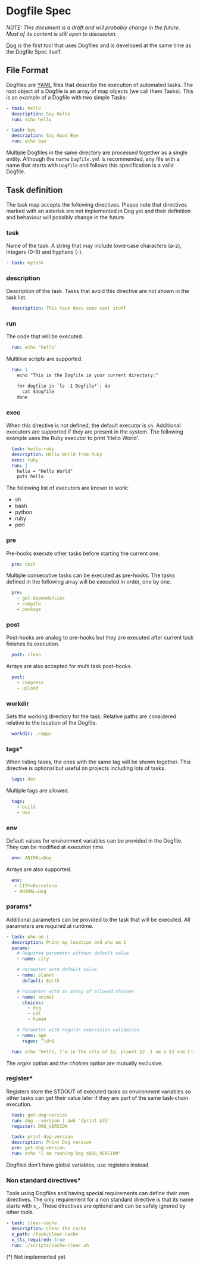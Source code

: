 # Dogfile Spec

*NOTE: This document is a draft and will probably change in the future. Most of its content is still open to discussion.*

[Dog](https://github.com/dogtools/dog) is the first tool that uses Dogfiles and is developed at the same time as the Dogfile Spec itself.

## File Format

Dogfiles are [YAML](http://yaml.org/) files that describe the execution of automated tasks. The root object of a Dogfile is an array of map objects (we call them Tasks). This is an example of a Dogfile with two simple Tasks:

```yml
- task: hello
  description: Say Hello
  run: echo hello

- task: bye
  description: Say Good Bye
  run: echo bye
```

Multiple Dogfiles in the same directory are processed together as a single entity. Although the name `Dogfile.yml` is recommended, any file with a name that starts with `Dogfile` and follows this specification is a valid Dogfile.

## Task definition

The task map accepts the following directives. Please note that directives marked with an asterisk are not implemented in Dog yet and their definition and behaviour will possibly change in the future.

### task

Name of the task. A string that may include lowercase characters (a-z), integers (0-9) and hyphens (-).

```yml
- task: mytask
```

### description

Description of the task. Tasks that avoid this directive are not shown in the task list.

```yml
  description: This task does some cool stuff
```

### run

The code that will be executed.

```yml
  run: echo 'hello'
```

Multiline scripts are supported.

```yml
  run: |
    echo "This is the Dogfile in your current directory:"

    for dogfile in `ls -1 Dogfile*`; do
      cat $dogfile
    done
```

### exec

When this directive is not defined, the default executor is `sh`. Additional executors are supported if they are present in the system. The following example uses the Ruby executor to print 'Hello World'.

```yml
  task: hello-ruby
  description: Hello World from Ruby
  exec: ruby
  run: |
    hello = "Hello World"
    puts hello
```

The following list of executors are known to work:

- sh
- bash
- python
- ruby
- perl

### pre

Pre-hooks execute other tasks before starting the current one.

```yml
  pre: test
```

Multiple consecutive tasks can be executed as pre-hooks. The tasks defined in the following array will be executed in order, one by one.

```yml
  pre:
    - get-dependencies
    - compile
    - package
```

### post

Post-hooks are analog to pre-hooks but they are executed after current task finishes its execution.

```yml
  post: clean
```

Arrays are also accepted for multi task post-hooks.

```yml
  post:
    - compress
    - upload
```

### workdir

Sets the working directory for the task. Relative paths are considered relative to the location of the Dogfile.

```yml
  workdir: ./app/
```

### tags*

When listing tasks, the ones with the same tag will be shown together. This directive is optional but useful on projects including lots of tasks.

```yml
  tags: dev
```

Multiple tags are allowed.

```yml
  tags:
    - build
    - dev
```

### env

Default values for environment variables can be provided in the Dogfile. They can be modified at execution time.

```yml
  env: ANIMAL=Dog
```

Arrays are also supported.

```yml
  env:
   - CITY=Barcelona
   - ANIMAL=Dog
```

### params*

Additional parameters can be provided to the task that will be executed. All parameters are required at runtime.

```yml
- task: who-am-i
  description: Print my location and who am I
  params:
    # Required parameter without default value
    - name: city

    # Parameter with default value
    - name: planet
      default: Earth

    # Parameter with an array of allowed choices
    - name: animal
      choices:
        - dog
        - cat
        - human

    # Parameter with regular expression validation
    - name: age
      regex: ^\d+$

  run: echo "Hello, I'm in the city of $1, planet $2. I am a $3 and I'm $4 years old"
```

The *regex* option and the *choices* option are mutually exclusive.

### register*

Registers store the STDOUT of executed tasks as environment variables so other tasks can get their value later if they are part of the same task-chain execution.

```yml
  task: get-dog-version
  run: dog --version | awk '{print $3}'
  register: DOG_VERSION

  task: print-dog-version
  description: Print Dog version
  pre: get-dog-version
  run: echo "I am running Dog $DOG_VERSION"
```

Dogfiles don't have global variables, use registers instead.

### Non standard directives*

Tools using Dogfiles and having special requirements can define their own directives. The only requirement for a non standard directive is that its name starts with `x_`. These directives are optional and can be safely ignored by other tools.

```yml
- task: clear-cache
  description: Clear the cache
  x_path: /task/clear-cache
  x_tls_required: true
  run: ./scripts/cache-clear.sh
```

(*) Not implemented yet
